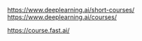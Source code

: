 https://www.deeplearning.ai/short-courses/  
https://www.deeplearning.ai/courses/  

https://course.fast.ai/  
